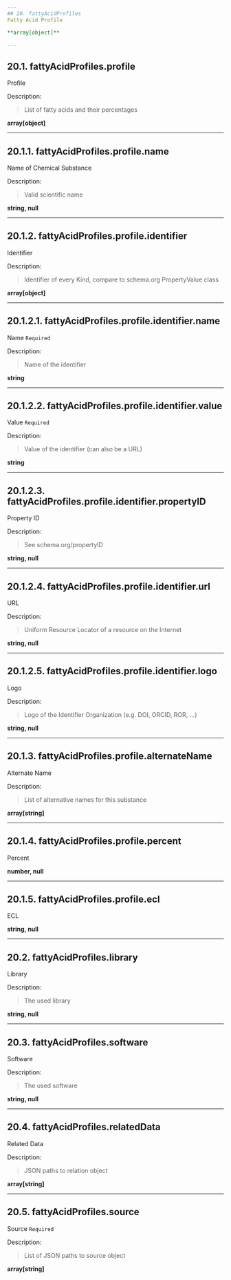 ```yaml
---
## 20. fattyAcidProfiles
Fatty Acid Profile  

**array[object]**

---
```

## 20.1. fattyAcidProfiles.profile
Profile  

Description:
> List of fatty acids and their percentages  

**array[object]**

---
## 20.1.1. fattyAcidProfiles.profile.name
Name of Chemical Substance  

Description:
> Valid scientific name  

**string, null**

---
## 20.1.2. fattyAcidProfiles.profile.identifier
Identifier  

Description:
> Identifier of every Kind, compare to schema.org PropertyValue class  

**array[object]**

---
## 20.1.2.1. fattyAcidProfiles.profile.identifier.name
Name  `Required`

Description:
> Name of the identifier  

**string**

---
## 20.1.2.2. fattyAcidProfiles.profile.identifier.value
Value  `Required`

Description:
> Value of the identifier (can also be a URL)  

**string**

---
## 20.1.2.3. fattyAcidProfiles.profile.identifier.propertyID
Property ID  

Description:
> See schema.org/propertyID  

**string, null**

---
## 20.1.2.4. fattyAcidProfiles.profile.identifier.url
URL  

Description:
> Uniform Resource Locator of a resource on the Internet  

**string, null**

---
## 20.1.2.5. fattyAcidProfiles.profile.identifier.logo
Logo  

Description:
> Logo of the Identifier Organization (e.g. DOI, ORCID, ROR, ...)  

**string, null**

---
## 20.1.3. fattyAcidProfiles.profile.alternateName
Alternate Name  

Description:
> List of alternative names for this substance  

**array[string]**

---
## 20.1.4. fattyAcidProfiles.profile.percent
Percent  

**number, null**

---
## 20.1.5. fattyAcidProfiles.profile.ecl
ECL  

**string, null**

---
## 20.2. fattyAcidProfiles.library
Library  

Description:
> The used library  

**string, null**

---
## 20.3. fattyAcidProfiles.software
Software  

Description:
> The used software  

**string, null**

---
## 20.4. fattyAcidProfiles.relatedData
Related Data  

Description:
> JSON paths to relation object  

**array[string]**

---
## 20.5. fattyAcidProfiles.source
Source  `Required`

Description:
> List of JSON paths to source object  

**array[string]**
